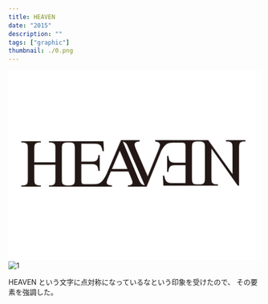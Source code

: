 ```yaml
---
title: HEAVEN
date: "2015"
description: ""
tags: ["graphic"]
thumbnail: ./0.png
---
```


![1](./1.png)
![1](./2.png)

HEAVEN という文字に点対称になっているなという印象を受けたので、
その要素を強調した。
